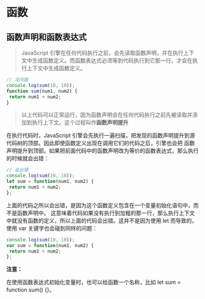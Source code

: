 # 函数

## 函数声明和函数表达式

> JavaScript 引擎在任何代码执行之前，会先读取函数声明，并在执行上下文中生成函数定义。而函数表达式必须等到代码执行到它那一行，才会在执行上下文中生成函数定义。

```js
// 没问题 
console.log(sum(10, 10)); 
function sum(num1, num2) { 
 return num1 + num2; 
}
```

> 以上代码可以正常运行，因为函数声明会在任何代码执行之前先被读取并添加到执行上下文。这个过程叫作**函数声明提升**


在执行代码时，JavaScript 引擎会先执行一遍扫描，把发现的函数声明提升到源代码树的顶部。因此即使函数定义出现在调用它们的代码之后，引擎也会把
函数声明提升到顶部。如果把前面代码中的函数声明改为等价的函数表达式，那么执行的时候就会出错：

```js
// 会出错
console.log(sum(10, 10)); 
let sum = function(num1, num2) { 
 return num1 + num2; 
};
```
上面的代码之所以会出错，是因为这个函数定义包含在一个变量初始化语句中，而不是函数声明中。
这意味着代码如果没有执行到加粗的那一行，那么执行上下文中就没有函数的定义，所以上面的代码会出错。这并不是因为使用 let 而导致的，使用 var 关键字也会碰到同样的问题：

```js
console.log(sum(10, 10)); 
var sum = function(num1, num2) { 
 return num1 + num2; 
};
```
**注意：**

在使用函数表达式初始化变量时，也可以给函数一个名称，比如 let sum = function sum() {}。


